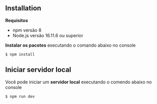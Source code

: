 ## Installation

**Requisitos**
- npm versão 8
- Node.js versão 16.11.6 ou superior

**Instalar os pacotes** executando o comando abaixo no console
```console
$ npm install
```

## Iniciar servidor local

Você pode iniciar um **servidor local** executando o comendo abaixo no console
```console
$ npm run dev
```